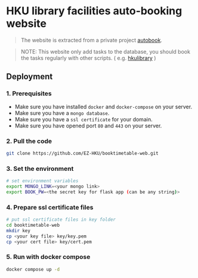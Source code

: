 # HKU library facilities auto-booking website
> The website is extracted from a private project [autobook](https://github.com/adlsdztony/autobook).

> NOTE: This website only add tasks to the database, you should book the tasks regularly with other scripts. ( e.g. [hkulibrary](https://github.com/adlsdztony/hkulibrary) )

## Deployment
### 1. Prerequisites
* Make sure you have installed `docker` and `docker-compose` on your server.
* Make sure you have a `mongo database`.
* Make sure you have a `ssl certificate` for your domain.
* Make sure you have opened port `80` and `443` on your server.

### 2. Pull the code
```bash
git clone https://github.com/EZ-HKU/booktimetable-web.git
```
### 3. Set the environment
```bash
# set environment variables
export MONGO_LINK=<your mongo link>
export BOOK_PW=<the secret key for flask app (can be any string)>
```
### 4. Prepare ssl certificate files
```bash
# put ssl certificate files in key folder
cd booktimetable-web
mkdir key
cp <your key file> key/key.pem
cp <your cert file> key/cert.pem
```
### 5. Run with docker compose
```bash
docker compose up -d
```
